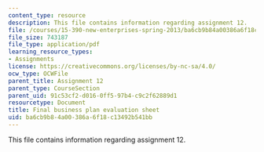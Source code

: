 ```yaml
---
content_type: resource
description: This file contains information regarding assignment 12.
file: /courses/15-390-new-enterprises-spring-2013/ba6cb9b84a00386a6f18c13492b541bb_MIT15_390S13_assgn12sheet.pdf
file_size: 743187
file_type: application/pdf
learning_resource_types:
- Assignments
license: https://creativecommons.org/licenses/by-nc-sa/4.0/
ocw_type: OCWFile
parent_title: Assignment 12
parent_type: CourseSection
parent_uid: 91c53cf2-d016-0ff5-97b4-c9c2f62889d1
resourcetype: Document
title: Final business plan evaluation sheet
uid: ba6cb9b8-4a00-386a-6f18-c13492b541bb
---
```

This file contains information regarding assignment 12.